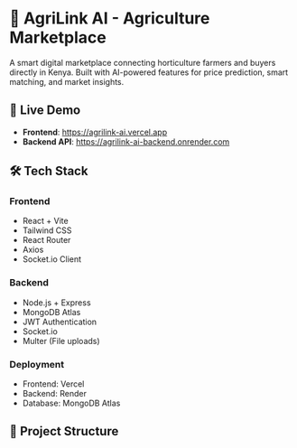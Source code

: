 # 🌾 AgriLink AI - Agriculture Marketplace

A smart digital marketplace connecting horticulture farmers and buyers directly in Kenya. Built with AI-powered features for price prediction, smart matching, and market insights.

## 🚀 Live Demo

- **Frontend**: https://agrilink-ai.vercel.app
- **Backend API**: https://agrilink-ai-backend.onrender.com

## 🛠️ Tech Stack

### Frontend
- React + Vite
- Tailwind CSS
- React Router
- Axios
- Socket.io Client

### Backend
- Node.js + Express
- MongoDB Atlas
- JWT Authentication
- Socket.io
- Multer (File uploads)

### Deployment
- Frontend: Vercel
- Backend: Render
- Database: MongoDB Atlas

## 📁 Project Structure
